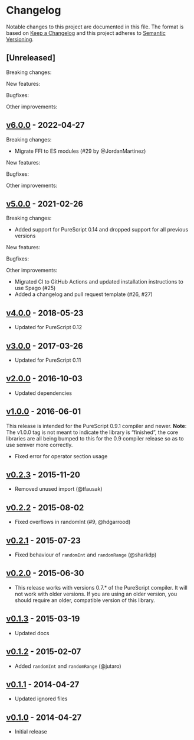 # Changelog

Notable changes to this project are documented in this file. The format is based on [Keep a Changelog](https://keepachangelog.com/en/1.0.0/) and this project adheres to [Semantic Versioning](https://semver.org/spec/v2.0.0.html).

## [Unreleased]

Breaking changes:

New features:

Bugfixes:

Other improvements:

## [v6.0.0](https://github.com/purescript/purescript-random/releases/tag/v6.0.0) - 2022-04-27

Breaking changes:
- Migrate FFI to ES modules (#29 by @JordanMartinez)

New features:

Bugfixes:

Other improvements:

## [v5.0.0](https://github.com/purescript/purescript-random/releases/tag/v5.0.0) - 2021-02-26

Breaking changes:
- Added support for PureScript 0.14 and dropped support for all previous versions

New features:

Bugfixes:

Other improvements:
- Migrated CI to GitHub Actions and updated installation instructions to use Spago (#25)
- Added a changelog and pull request template (#26, #27)

## [v4.0.0](https://github.com/purescript/purescript-random/releases/tag/v4.0.0) - 2018-05-23

- Updated for PureScript 0.12

## [v3.0.0](https://github.com/purescript/purescript-random/releases/tag/v3.0.0) - 2017-03-26

- Updated for PureScript 0.11

## [v2.0.0](https://github.com/purescript/purescript-random/releases/tag/v2.0.0) - 2016-10-03

- Updated dependencies

## [v1.0.0](https://github.com/purescript/purescript-random/releases/tag/v1.0.0) - 2016-06-01

This release is intended for the PureScript 0.9.1 compiler and newer. **Note**: The v1.0.0 tag is not meant to indicate the library is “finished”, the core libraries are all being bumped to this for the 0.9 compiler release so as to use semver more correctly.

- Fixed error for operator section usage

## [v0.2.3](https://github.com/purescript/purescript-random/releases/tag/v0.2.3) - 2015-11-20

- Removed unused import (@tfausak)

## [v0.2.2](https://github.com/purescript/purescript-random/releases/tag/v0.2.2) - 2015-08-02

- Fixed overflows in randomInt (#9, @hdgarrood)

## [v0.2.1](https://github.com/purescript/purescript-random/releases/tag/v0.2.1) - 2015-07-23

- Fixed behaviour of `randomInt` and `randomRange` (@sharkdp)

## [v0.2.0](https://github.com/purescript/purescript-random/releases/tag/v0.2.0) - 2015-06-30

- This release works with versions 0.7.\* of the PureScript compiler. It will not work with older versions. If you are using an older version, you should require an older, compatible version of this library.

## [v0.1.3](https://github.com/purescript/purescript-random/releases/tag/v0.1.3) - 2015-03-19

- Updated docs

## [v0.1.2](https://github.com/purescript/purescript-random/releases/tag/v0.1.2) - 2015-02-07

- Added `randomInt` and `randomRange` (@jutaro)

## [v0.1.1](https://github.com/purescript/purescript-random/releases/tag/v0.1.1) - 2014-04-27

- Updated ignored files

## [v0.1.0](https://github.com/purescript/purescript-random/releases/tag/v0.1.0) - 2014-04-27

- Initial release
